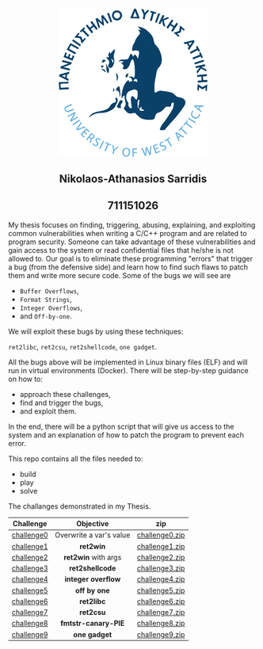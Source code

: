 <p align="center">
<img src="assets/logo.png" alt="drawing" width="300px" />
<h2 align="center"> Nikolaos-Athanasios Sarridis </h2>   
<h2 align="center"> 711151026</h2>
</p>

  My thesis focuses on finding, triggering, abusing, explaining, and exploiting common vulnerabilities when writing a C/C++ program and are related to program security. Someone can take advantage of these vulnerabilities and gain access to the system or read confidential files that he/she is not allowed to. Our goal is to eliminate these programming "errors" that trigger a bug (from the defensive side) and learn how to find such flaws to patch them and write more secure code.
Some of the bugs we will see are

* `Buffer Overflows`,
* `Format Strings`,
* `Integer Overflows`,
* and `Off-by-one`.

We will exploit these bugs by using these techniques:

`ret2libc`,
`ret2csu`,
`ret2shellcode`,
`one gadget`.

All the bugs above will be implemented in Linux binary files (ELF) and will run in virtual environments (Docker). There will be step-by-step guidance on how to:

* approach these challenges,
* find and trigger the bugs,   
* and exploit them.

In the end, there will be a python script that will give us access to the system and an explanation of how to patch the program to prevent each error.


This repo contains all the files needed to:
* build
* play
* solve

The challanges demonstrated in my Thesis.
<center>

  | Challenge                  | Objective               | zip                                                   | 
| :---:                      | :---:                   | :---:                                                 |
| [challenge0](./challenge0) | Overwrite a var's value | [challenge0.zip](./challenge0/release/challenge0.zip) |
| [challenge1](./challenge1) | **ret2win**             | [challenge1.zip](./challenge1/release/challenge1.zip) |
| [challenge2](./challenge2) | **ret2win** with args   | [challenge2.zip](./challenge2/release/challenge2.zip) |
| [challenge3](./challenge3) | **ret2shellcode**       | [challenge3.zip](./challenge3/release/challenge3.zip) |
| [challenge4](./challenge4) | **integer overflow**    | [challenge4.zip](./challenge4/release/challenge4.zip) |
| [challenge5](./challenge5) | **off by one**          | [challenge5.zip](./challenge5/release/challenge5.zip) |
| [challenge6](./challenge6) | **ret2libc**            | [challenge6.zip](./challenge6/release/challenge6.zip) |
| [challenge7](./challenge7) | **ret2csu**             | [challenge7.zip](./challenge8/release/challenge7.zip) |
| [challenge8](./challenge8) | **fmtstr-canary-PIE**   | [challenge8.zip](./challenge9/release/challenge8.zip) |
| [challenge9](./challenge9) | **one gadget**          | [challenge9.zip](./challenge9/release/challenge9.zip) |

</center>
